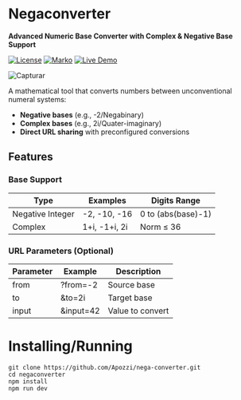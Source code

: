 # Negaconverter
**Advanced Numeric Base Converter with Complex & Negative Base Support**

[![License](https://img.shields.io/badge/license-MIT-blue.svg)](https://github.com/seuuser/seurepo/blob/main/LICENSE)
[![Marko](https://img.shields.io/badge/marko-1)](https://markojs.com/)
[![Live Demo](https://img.shields.io/badge/try_live-demo-brightgreen)](https://seusite.com?from=-2&to=2i&input=1010)


![Capturar](https://github.com/user-attachments/assets/e027768b-c322-4006-ae22-34a97bc6f53b)

A mathematical tool that converts numbers between unconventional numeral systems:

- **Negative bases** (e.g., -2/Negabinary)
- **Complex bases** (e.g., 2i/Quater-imaginary)
- **Direct URL sharing** with preconfigured conversions

## Features

### Base Support
| Type              | Examples         | Digits Range     |
|-------------------|------------------|------------------|
| Negative Integer  | -2, -10, -16     | 0 to (abs(base)-1) |
| Complex           | 1+i, -1+i, 2i    | Norm ≤ 36        |

### URL Parameters (Optional)
| Parameter         |	Example          |	Description     |
|-------------------|------------------|------------------|
| from              |	?from=-2         |	Source base     |
| to                |	&to=2i           |	Target base     |
| input             |	&input=42        |	Value to convert|


# Installing/Running

```
git clone https://github.com/Apozzi/nega-converter.git
cd negaconverter
npm install
npm run dev
```

